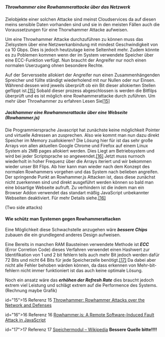 ##### Throwhammer eine Rowhammerattacke über das Netzwerk

Zielobjekte einer solchen Attacke sind meinst Cloudservices da auf diesen meins sensible Daten vorhanden sind und sie in den meisten Fällen auch die Voraussetzungen für eine Thorwhammer Attacke aufweisen.

Um eine Throwhammer Attacke durchzuführen zu können muss das Zielsystem über eine Netzwerkanbindung mit mindest Geschwindigkeit von ca 10 Gbps. Dies is jedoch heutzutage keine Seltenheit mehr. Zudem könnte es zu Poblemen kommen wenn der im System verwendete Speicher über eine ECC-Funktion verfügt. Nun braucht der Angreifer nur noch einen normalen Userzugang ohnen besondere Rechte.

Auf der Serversseite allokiert der Angreifer nun einen Zusammenhängenden Spreicher und füllte ständigt wiederholend mit nur Nullen oder nur Einsen. Während dessen wird jeweils überprüft ob ein Bit dieser allokierten Stellen geflippt ist.[[15]](15) Sobald dieser prozess abgeschlossen is werden die Bitfilps überprüft und es ist möglich eine Rowhammerattacke durch zuführen. Um mehr über Throwhammer zu erfahren Lesen Sie[[15]](#15)

##### Jackhammer eine Rowhammerattacke über eine Webseite (Rowhammer.js)

Die Programmiersprache Javascript hat zunächste keine möglichkeit Pointer und virtuelle Adressen an zusprechen. Also wie kommt man nun dazu direkt Speicher im Memory zuallokieren? Die Lösung hier für ist das sehr große Arrays von allen aktuellen Google Chrome und Firefox auf einem Linux System als  2MB pages allokiert werden. Dies Liegt am Betriebsystem und wird bei jeder Scriptsprache so angewendet.[[16]](16) Jetzt muss nurnoch wiederholt in hoher Frequenz über die Arrays iteriert und wir bekommen wieder unser Bit Flips. Ab hier kann man wieder nach dem Konzept des normalen Rowhammers vorgehen und das System nach belieben angreifen. Der springende Punkt an Rowhammer.js Attacken ist, dass diese zunächst nicht zuerkennen sind und direkt ausgeführt werden können so bald man eine bösartige Webseite aufruft. Zu verhindern ist die indem man ein Browser Addon verwendet das standart mäßig JavaScript unbekannter Webseiten deaktiviert. Für mehr Details siehe.[[16]](16)

(Two side attacks)



#### Wie schütz man Systemen gegen Rowhammerattacken

Eine Möglichkeit diese Schwachstelle anzugehen wäre ***bessere Chips*** zubauen die ein grundlegend anderes Design aufweisen.

Eine Bereits in manchen RAM Bausteinen verwendete Methode ist ***ECC*** (Error Corretion Code) dieses Verfahren verwendet einen Hashwert zur Identifikation von 1 und 2 bit fehlern teils auch mehr Bit jedoch werden dafür 72 Bits und nicht 64 Bits für jede Speicherzelle benötigt.[[17]](17) Da dabei aber nicht alle Fehler behoben wärden können, da dass erkennen von Mehr-bit-fehlern nicht immer funktioniert ist das auch keine optimale Lösung.

Noch ein ansatz wäre das ***erhöhen der Refresh Rate*** dies braucht jedoch extrem viel Leistung und schlägt extrem auf die Performence des Systems. (Rechnung maybe Grafik)









id="15">15 Referenz 15 [Throwhammer: Rowhammer Attacks over the Network and Defenses](https://download.vusec.net/papers/throwhammer_atc18.pdf)

id="16">16 Referenz 16 [Rowhammer.js: A Remote Software-Induced
Fault Attack in JavaScript](https://arxiv.org/pdf/1507.06955.pdf)

id="17">17 Referenz 17 [Speichermodul – Wikipedia](https://de.wikipedia.org/wiki/Speichermodul#Fehlererkennung_(ECC)) **Bessere Quelle bitte!!!!**
